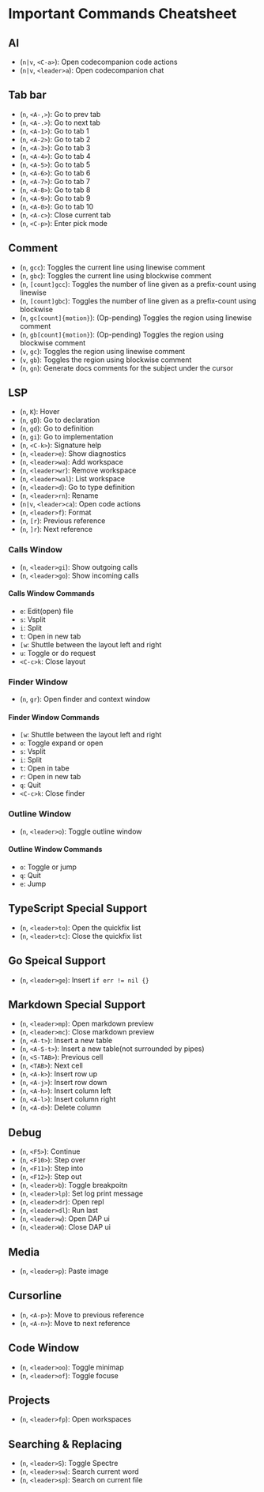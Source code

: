 # Important Commands Cheatsheet

## AI

- (`n|v`, `<C-a>`): Open codecompanion code actions
- (`n|v`, `<leader>a`): Open codecompanion chat

## Tab bar

- (`n`, `<A-,>`): Go to prev tab
- (`n`, `<A-.>`): Go to next tab
- (`n`, `<A-1>`): Go to tab 1
- (`n`, `<A-2>`): Go to tab 2
- (`n`, `<A-3>`): Go to tab 3
- (`n`, `<A-4>`): Go to tab 4
- (`n`, `<A-5>`): Go to tab 5
- (`n`, `<A-6>`): Go to tab 6
- (`n`, `<A-7>`): Go to tab 7
- (`n`, `<A-8>`): Go to tab 8
- (`n`, `<A-9>`): Go to tab 9
- (`n`, `<A-0>`): Go to tab 10
- (`n`, `<A-c>`): Close current tab
- (`n`, `<C-p>`): Enter pick mode

## Comment

- (`n`, `gcc`): Toggles the current line using linewise comment
- (`n`, `gbc`): Toggles the current line using blockwise comment
- (`n`, `[count]gcc`): Toggles the number of line given as a prefix-count using linewise
- (`n`, `[count]gbc`): Toggles the number of line given as a prefix-count using blockwise
- (`n`, `gc[count]{motion}`): (Op-pending) Toggles the region using linewise comment
- (`n`, `gb[count]{motion}`): (Op-pending) Toggles the region using blockwise comment
- (`v`, `gc`): Toggles the region using linewise comment
- (`v`, `gb`): Toggles the region using blockwise comment
- (`n`, `gn`): Generate docs comments for the subject under the cursor

## LSP

- (`n`, `K`): Hover
- (`n`, `gD`): Go to declaration
- (`n`, `gd`): Go to definition
- (`n`, `gi`): Go to implementation
- (`n`, `<C-k>`): Signature help
- (`n`, `<leader>e`): Show diagnostics
- (`n`, `<leader>wa`): Add workspace
- (`n`, `<leader>wr`): Remove workspace
- (`n`, `<leader>wal`): List workspace
- (`n`, `<leader>d`): Go to type definition
- (`n`, `<leader>rn`): Rename
- (`n|v`, `<leader>ca`): Open code actions
- (`n`, `<leader>f`): Format
- (`n`, `[r`): Previous reference
- (`n`, `]r`): Next reference

### Calls Window

- (`n`, `<leader>gi`): Show outgoing calls
- (`n`, `<leader>go`): Show incoming calls

#### Calls Window Commands

- `e`: Edit(open) file
- `s`: Vsplit
- `i`: Split
- `t`: Open in new tab
- `[w`: Shuttle between the layout left and right
- `u`: Toggle or do request
- `<C-c>k`: Close layout

### Finder Window

- (`n`, `gr`): Open finder and context window

#### Finder Window Commands

- `[w`: Shuttle between the layout left and right
- `o`: Toggle expand or open
- `s`: Vsplit
- `i`: Split
- `t`: Open in tabe
- `r`: Open in new tab
- `q`: Quit
- `<C-c>k`: Close finder

### Outline Window

- (`n`, `<leader>o`): Toggle outline window

#### Outline Window Commands

- `o`: Toggle or jump
- `q`: Quit
- `e`: Jump

## TypeScript Special Support

- (`n`, `<leader>to`): Open the quickfix list
- (`n`, `<leader>tc`): Close the quickfix list

## Go Speical Support

- (`n`, `<leader>ge`): Insert `if err != nil {}`

## Markdown Special Support

- (`n`, `<leader>mp`): Open markdown preview
- (`n`, `<leader>mc`): Close markdown preview
- (`n`, `<A-t>`): Insert a new table
- (`n`, `<A-S-t>`): Insert a new table(not surrounded by pipes)
- (`n`, `<S-TAB>`): Previous cell
- (`n`, `<TAB>`): Next cell
- (`n`, `<A-k>`): Insert row up
- (`n`, `<A-j>`): Insert row down
- (`n`, `<A-h>`): Insert column left
- (`n`, `<A-l>`): Insert column right
- (`n`, `<A-d>`): Delete column

## Debug

- (`n`, `<F5>`): Continue
- (`n`, `<F10>`): Step over
- (`n`, `<F11>`): Step into
- (`n`, `<F12>`): Step out
- (`n`, `<leader>b`): Toggle breakpoitn
- (`n`, `<leader>lp`): Set log print message
- (`n`, `<leader>dr`): Open repl
- (`n`, `<leader>dl`): Run last
- (`n`, `<leader>w`): Open DAP ui
- (`n`, `<leader>W`): Close DAP ui

## Media

- (`n`, `<leader>p`): Paste image

## Cursorline

- (`n`, `<A-p>`): Move to previous reference
- (`n`, `<A-n>`): Move to next reference

## Code Window

- (`n`, `<leader>oo`): Toggle minimap
- (`n`, `<leader>of`): Toggle focuse

## Projects

- (`n`, `<leader>fp`): Open workspaces

## Searching & Replacing

- (`n`, `<leader>S`): Toggle Spectre
- (`n`, `<leader>sw`): Search current word
- (`n`, `<leader>sp`): Search on current file
